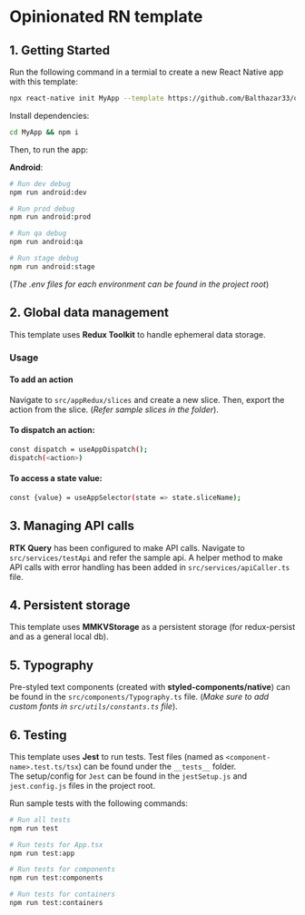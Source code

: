 # Opinionated RN template

## 1. Getting Started
Run the following command in a termial to create a new React Native app with this template:

```bash
npx react-native init MyApp --template https://github.com/Balthazar33/opinionated-rn-template.git
```

Install dependencies:
```bash
cd MyApp && npm i
```
Then, to run the app:

**Android**:
```bash
# Run dev debug
npm run android:dev

# Run prod debug
npm run android:prod

# Run qa debug
npm run android:qa

# Run stage debug
npm run android:stage
```
(*The .env files for each environment can be found in the project root*)

## 2. Global data management
This template uses **Redux Toolkit** to handle ephemeral data storage.
### Usage
#### To add an action
Navigate to `src/appRedux/slices` and create a new slice. Then, export the action from the slice. (*Refer sample slices in the folder*).

#### To dispatch an action:
```bash
const dispatch = useAppDispatch();
dispatch(<action>)
```
#### To access a state value:
```bash
const {value} = useAppSelector(state => state.sliceName);
```

## 3. Managing API calls
**RTK Query** has been configured to make API calls. Navigate to `src/services/testApi` and refer the sample api. A helper method to make API calls with error handling has been added in `src/services/apiCaller.ts` file.

## 4. Persistent storage
This template uses **MMKVStorage** as a persistent storage (for redux-persist and as a general local db).

## 5. Typography
Pre-styled text components (created with **styled-components/native**) can be found in the `src/components/Typography.ts` file. (*Make sure to add custom fonts in `src/utils/constants.ts` file*).

## 6. Testing
This template uses **Jest** to run tests.
Test files (named as `<component-name>.test.ts/tsx`) can be found under the `__tests__` folder.\
The setup/config for `Jest` can be found in the `jestSetup.js` and `jest.config.js` files in the project root.

Run sample tests with the following commands:
```bash
# Run all tests
npm run test

# Run tests for App.tsx
npm run test:app

# Run tests for components
npm run test:components

# Run tests for containers
npm run test:containers
```